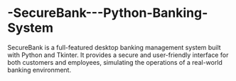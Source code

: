# -SecureBank---Python-Banking-System
SecureBank is a full-featured desktop banking management system built with Python and Tkinter. It provides a secure and user-friendly interface for both customers and employees, simulating the operations of a real-world banking environment.
